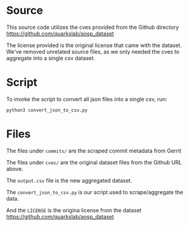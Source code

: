 # Source
This source code utilizes the cves provided from the Github directory
https://github.com/quarkslab/aosp_dataset

The license provided is the original license that came with the dataset.
We've removed unrelated source files, as we only needed the cves to aggregate into a single csv dataset.

# Script

To invoke the script to convert all json files into a single csv, run:

`python3 convert_json_to_csv.py`

# Files

The files under `commits/` are the scraped commit metadata from Gerrit

The files under `cves/` are the original dataset files from the Github URL above.

The `output.csv` file is the new aggregated dataset.

The `convert_json_to_csv.py` is our script used to scrape/aggregate the data.

And the `LICENSE` is the origina license from the dataset https://github.com/quarkslab/aosp_dataset
